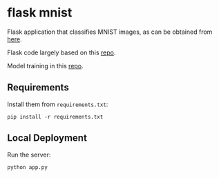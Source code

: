 # flask mnist

Flask application that classifies MNIST images, as can be obtained from [here](https://www.kaggle.com/scolianni/mnistasjpg#img_103.jpg).  

Flask code largely based on this [repo](https://github.com/avinassh/pytorch-flask-api-heroku).

Model training in this [repo](https://github.com/celis/mnist).

## Requirements

Install them from `requirements.txt`:

    pip install -r requirements.txt

## Local Deployment

Run the server:

    python app.py
